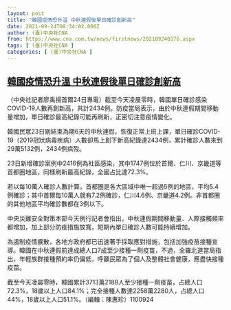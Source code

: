 ```yaml
---
layout: post
title: "韓國疫情恐升溫 中秋連假後單日確診創新高"
date: 2021-09-24T08:34:02.000Z
author: (臺)中央社CNA
from: https://www.cna.com.tw/news/firstnews/202109240176.aspx
tags: [ (臺)中央社CNA ]
categories: [ (臺)中央社CNA ]
---
```

<!--1632472442000-->
[韓國疫情恐升溫 中秋連假後單日確診創新高](https://www.cna.com.tw/news/firstnews/202109240176.aspx)
------

<div>
<div></div><div class="paragraph"><p>（中央社記者廖禹揚首爾24日專電）截至今天凌晨零時，韓國單日確診感染COVID-19人數再創新高，共計2434例。防疫當局表示，由於中秋連假期間移動量增加，單日確診最高紀錄可能再刷新，正密切注意疫情變化。</p><p>韓國民眾23日剛結束為期6天的中秋連假，恢復正常上班上課，單日確診COVID-19（2019冠狀病毒疾病）人數卻馬上創下新高紀錄達2434例，累計確診人數來到29萬5132例，2434例病歿。</p><p>23日新增確診案例中2416例為社區感染，其中1747例位於首爾、仁川、京畿道等首都圈地區，同樣刷新最高紀錄，全國占比達72.3%。</p><p>若以每10萬人確診人數計算，首都圈是各大區域中唯一超過5例的地區，平均5.4例確診；其中首爾每10萬人就有7.2例確診，仁川4.6例、京畿道4.2例。非首都圈的其他地區平均確診數都在3例以下。</p><p>中央災難安全對策本部今天例行記者會指出，中秋連假期間移動量、人際接觸頻率都增加，加上部分防疫措施放寬，短期內單日確診人數可能持續增加。</p><p>為遏制疫情擴散，各地方政府都已迅速著手採取應對措施，包括加強疫苗接種宣導。韓國在中秋連假前達成總人口7成至少接種一劑疫苗，不過，全羅北道當局指出，年輕族群接種預約率仍偏低，呼籲民眾為了個人及整體社會健康，應盡快接種疫苗。</p><p>截至今天凌晨零時，韓國累計3713萬2188人至少接種一劑疫苗，占總人口72.3%，18歲以上人口84.1%；完全接種人數達2258萬2280人，占總人口44%，18歲以上人口51.1%。（編輯：陳惠珍）1100924</p></div>
</div>
